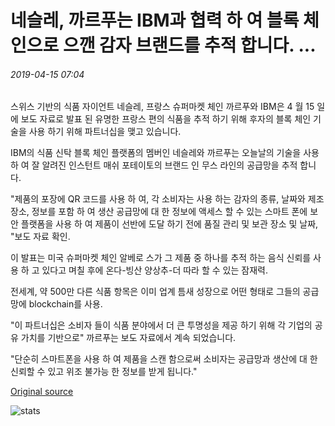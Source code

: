 # 네슬레, 까르푸는 IBM과 협력 하 여 블록 체인으로 으깬 감자 브랜드를 추적 합니다. ...

###### 2019-04-15 07:04

스위스 기반의 식품 자이언트 네슬레, 프랑스 슈퍼마켓 체인 까르푸와 IBM은 4 월 15 일에 보도 자료로 발표 된 유명한 프랑스 편의 식품을 추적 하기 위해 후자의 블록 체인 기술을 사용 하기 위해 파트너십을 맺고 있습니다.

IBM의 식품 신탁 블록 체인 플랫폼의 멤버인 네슬레와 까르푸는 오늘날의 기술을 사용 하 여 잘 알려진 인스턴트 매쉬 포테이토의 브랜드 인 무스 라인의 공급망을 추적 합니다.

"제품의 포장에 QR 코드를 사용 하 여, 각 소비자는 사용 하는 감자의 종류, 날짜와 제조 장소, 정보를 포함 하 여 생산 공급망에 대 한 정보에 액세스 할 수 있는 스마트 폰에 보안 플랫폼을 사용 하 여 제품이 선반에 도달 하기 전에 품질 관리 및 보관 장소 및 날짜, "보도 자료 확인.

이 발표는 미국 슈퍼마켓 체인 알베로 스가 그 제품 중 하나를 추적 하는 음식 신뢰를 사용 하 고 있다고 며칠 후에 온다-빙산 양상추-더 따라 할 수 있는 잠재력.

전세계, 약 500만 다른 식품 항목은 이미 업계 틈새 성장으로 어떤 형태로 그들의 공급망에 blockchain를 사용.

"이 파트너십은 소비자 들이 식품 분야에서 더 큰 투명성을 제공 하기 위해 각 기업의 공유 가치를 기반으로" 까르푸는 보도 자료에서 계속 되었습니다.

"단순히 스마트폰을 사용 하 여 제품을 스캔 함으로써 소비자는 공급망과 생산에 대 한 신뢰할 수 있고 위조 불가능 한 정보를 받게 됩니다."

[Original source](https://cointelegraph.com/news/nestle-carrefour-work-with-ibm-to-track-mashed-potato-brand-with-blockchain)

![stats](https://c.statcounter.com/11760860/0/a89fa40b/1/ "stats")